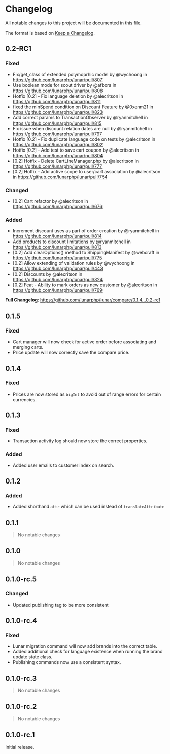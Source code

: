 # Changelog

All notable changes to this project will be documented in this file.

The format is based on [Keep a Changelog](https://keepachangelog.com/en/1.0.0/).

## 0.2-RC1

### Fixed

* Fix/get_class of extended polymoprhic model by @wychoong in https://github.com/lunarphp/lunar/pull/807
* Use boolean mode for scout driver  by @afbora in https://github.com/lunarphp/lunar/pull/808
* Hotfix [0.2] - Fix language deletion by @alecritson in https://github.com/lunarphp/lunar/pull/811
* fixed the minSpend condition on Discount Feature by @0xenm21 in https://github.com/lunarphp/lunar/pull/823
* Add correct params to TransactionObserver by @ryanmitchell in https://github.com/lunarphp/lunar/pull/815
* Fix issue when discount relation dates are null by @ryanmitchell in https://github.com/lunarphp/lunar/pull/797
* Hotfix [0.2] - Fix duplicate language code on tests by @alecritson in https://github.com/lunarphp/lunar/pull/802
* Hotfix [0.2] - Add test to save cart coupon by @alecritson in https://github.com/lunarphp/lunar/pull/804
* [0.2] Hotfix - Delete CartLineManager.php by @alecritson in https://github.com/lunarphp/lunar/pull/777
* [0.2] Hotfix - Add active scope to user/cart association by @alecritson in https://github.com/lunarphp/lunar/pull/754

### Changed

* [0.2] Cart refactor by @alecritson in https://github.com/lunarphp/lunar/pull/676

### Added

* Increment discount uses as part of order creation by @ryanmitchell in https://github.com/lunarphp/lunar/pull/814
* Add products to discount limitations by @ryanmitchell in https://github.com/lunarphp/lunar/pull/813
* [0.2] Add clearOptions() method to ShippingManifest by @webcraft in https://github.com/lunarphp/lunar/pull/775
* [0.2] Allow extending of validation rules by @wychoong in https://github.com/lunarphp/lunar/pull/443
* [0.2] Discounts by @alecritson in https://github.com/lunarphp/lunar/pull/324
* [0.2] Feat - Ability to mark orders as new customer by @alecritson in https://github.com/lunarphp/lunar/pull/769

**Full Changelog**: https://github.com/lunarphp/lunar/compare/0.1.4...0.2-rc1

## 0.1.5

### Fixed

- Cart manager will now check for active order before associating and merging carts.
- Price update will now correctly save the compare price.

## 0.1.4

### Fixed

- Prices are now stored as `bigInt` to avoid out of range errors for certain currencies.

## 0.1.3

### Fixed

- Transaction activity log should now store the correct properties.

### Added

- Added user emails to customer index on search.

## 0.1.2

### Added

- Added shorthand `attr` which can be used instead of `translateAttribute`

## 0.1.1

> No notable changes

## 0.1.0

> No notable changes

## 0.1.0-rc.5

### Changed

- Updated publishing tag to be more consistent

## 0.1.0-rc.4

### Fixed

- Lunar migration command will now add brands into the correct table.
- Added additional check for language existence when running the brand update state class.
- Publishing commands now use a consistent syntax.

## 0.1.0-rc.3

> No notable changes

## 0.1.0-rc.2

> No notable changes

## 0.1.0-rc.1

Initial release.
